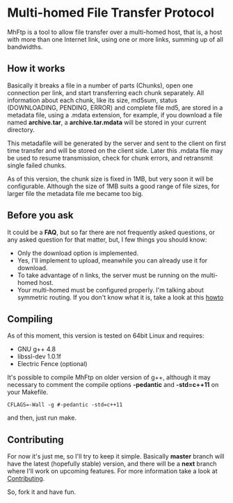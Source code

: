 # Multi-homed File Transfer Protocol #

MhFtp is a tool to allow file transfer over a multi-homed host, that is, a host with more than one Internet link, using one or more links, summing up of all bandwidths.

## How it works ##
Basically it breaks a file in a number of parts (Chunks), open one connection per link, and start transferring each chunk separately. All information about each chunk, like its size, md5sum, status (DOWNLOADING, PENDING, ERROR) and complete file md5, are stored in a metadata file, using a .mdata extension, for example, if you download a file named **archive.tar**, a **archive.tar.mdata** will be stored in your current directory.

This metadafile will be generated by the server and sent to the client on first time transfer and will be stored on the client side. Later this .mdata file may be used to resume transmission, check for chunk errors, and retransmit single  failed chunks.

As of this version, the chunk size is fixed in 1MB, but very soon it will be configurable. Although the size of 1MB suits a good range of file sizes, for larger file the metadata file me became too big.

## Before you ask ##
It could be a **FAQ**, but so far there are not frequently asked questions, or any asked question for that matter, but, I few things you should know:

* Only the download option is implemented.
* Yes, I'll implement to upload, meanwhile you can already use it for download.
* To take advantage of n links, the server must be running on the multi-homed host.
* Your multi-homed must be configured properly. I'm talking about symmetric routing. If you don't know what it is, take a look at this [howto](http://www.microhowto.info/howto/ensure_symmetric_routing_on_a_server_with_multiple_default_gateways.html)

## Compiling ##

As of this moment, this version is tested on 64bit Linux and requires:

* GNU g++ 4.8
* libssl-dev 1.0.1f
* Electric Fence (optional)

It's possible to compile MhFtp on older version of g++, although it may necessary to comment the compile options **-pedantic** and **-std=c++11** on your Makefile.

``CFLAGS=-Wall -g #-pedantic -std=c++11``

and then, just run make.

## Contributing ##
For now it's just me, so I'll try to keep it simple. Basically **master** branch
will have the latest (hopefully stable) version, and there will be a
 **next** branch where I'll work on upcoming features.
For more information take a look at [Contributing](Documentation/CONTRIB.md).

So, fork it and have fun.
